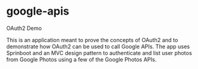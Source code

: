 # google-apis
OAuth2 Demo

This is an application meant to prove the concepts of OAuth2 and to demonstrate how OAuth2 can be used to call Google APIs.
The app uses Sprinboot and an MVC design pattern to authenticate and list user photos from Google Photos using a few of the 
Google Photos APIs. 
